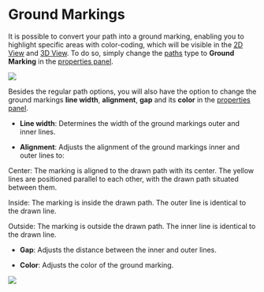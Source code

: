 # Ground Markings
 
It is possible to convert your path into a ground marking, enabling you to highlight specific areas with color-coding, which will be visible in the [2D View](../user-interface/the-2d-view.md) and [3D View](../user-interface/the-3d-view.md). To do so, simply change the [paths](path-tool.md) type to **Ground Marking** in the [properties panel](../user-interface/the-info-panel.md).
 
![](../../../.gitbook/assets/path_tool_ground_marking_type.jpg)

Besides the regular path options, you will also have the option to change the ground markings **line width**, **alignment**, **gap** and its **color** in the [properties panel](../user-interface/the-info-panel.md).  

* **Line width**: Determines the width of the ground markings outer and inner lines.

* **Alignment**: Adjusts the alignment of the ground markings inner and outer lines to:  

Center: The marking is aligned to the drawn path with its center. The yellow lines are positioned parallel to each other, with the drawn path situated between them.  

Inside: The marking is inside the drawn path. The outer line is identical to the drawn line.  

Outside: The marking is outside the drawn path. The inner line is identical to the drawn line.

* **Gap**: Adjusts the distance between the inner and outer lines.

* **Color**: Adjusts the color of the ground marking.

![](../../../.gitbook/assets/path_tool_ground_marking_options.jpg)